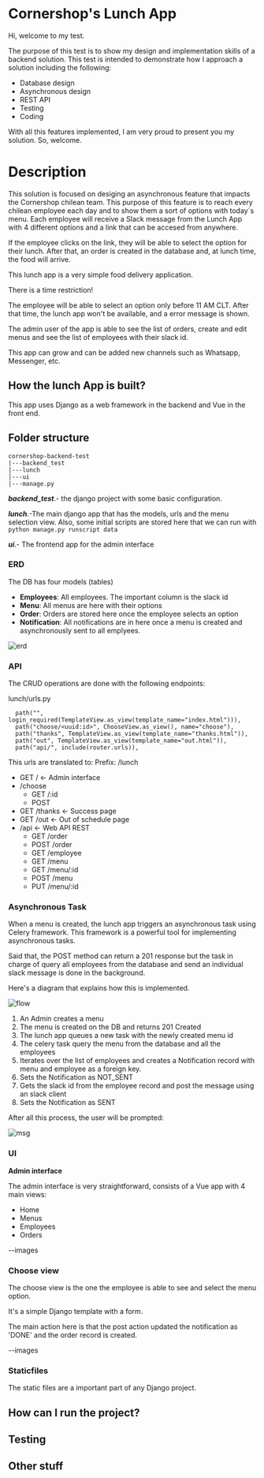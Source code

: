 # Cornershop's Lunch App

Hi, welcome to my test.

The purpose of this test is to show my design and implementation skills of a backend solution.
This test is intended to demonstrate how I approach a solution including the following:

- Database design
- Asynchronous design
- REST API 
- Testing
- Coding

With all this features implemented, I am very proud to present you my solution.
So, welcome.

# Description

This solution is focused on desiging an asynchronous feature that impacts the Cornershop chilean team.
This purpose of this feature is to reach every chilean employee each day and to show them a sort of options with today´s menu.
Each employee will receive a Slack message from the Lunch App with 4 different options and a link that can be accesed from anywhere.

If the employee clicks on the link, they will be able to select the option for their lunch.
After that, an order is created in the database and, at lunch time, the food will arrive.

This lunch app is a very simple food delivery application.

There is a time restriction! 

The employee will be able to select an option only before 11 AM CLT.
After that time, the lunch app won't be available, and a error message is shown.

The admin user of the app is able to see the list of orders, create and edit menus and see the list of employees with their slack id.

This app can grow and can be added new channels such as Whatsapp, Messenger, etc.

## How the lunch App is built?

This app uses Django as a web framework in the backend and Vue in the front end.
## Folder structure
```
cornershop-backend-test 
|---backend_test
|---lunch
│---ui
|---manage.py
```

___backend_test___.- the django project with some basic configuration.

___lunch___.-The main django app that has the models, urls and the menu selection view. Also, some initial scripts are stored here that we can run with ```python manage.py runscript data```

___ui___.- The frontend app for the admin interface
### ERD

The DB has four models (tables)

- **Employees**: All employees. The important column is the slack id
- **Menu**: All menus are here with their options
- **Order**: Orders are stored here once the employee selects an option
- **Notification**: All notifications are in here once a menu is created and asynchronously sent to all emplyees.

![erd](./docs/img/erd.png)

### API

The CRUD operations are done with the following endpoints:

lunch/urls.py

```
  path("", login_required(TemplateView.as_view(template_name="index.html"))),
  path("choose/<uuid:id>", ChooseView.as_view(), name="choose"),
  path("thanks", TemplateView.as_view(template_name="thanks.html")),
  path("out", TemplateView.as_view(template_name="out.html")),
  path("api/", include(router.urls)),
```

This urls are translated to:
Prefix: /lunch

- GET / <- Admin interface
- /choose
  - GET /:id
  - POST
- GET /thanks <- Success page
- GET /out <- Out of schedule page
- /api <- Web API REST
  - GET /order
  - POST /order
  - GET /employee
  - GET /menu
  - GET /menu/:id
  - POST /menu
  - PUT /menu/:id

### Asynchronous Task

When a menu is created, the lunch app triggers an asynchronous task using Celery framework. This framework is a powerful tool for implementing asynchronous tasks.

Said that, the POST method can return a 201 response but the task in charge of query all employees from the database and send an individual slack message is done in the background.

Here's a diagram that explains how this is implemented.

![flow](./docs/img/flow.png)

1. An Admin creates a menu
2. The menu is created on the DB and returns 201 Created
3. The lunch app queues a new task with the newly created menu id
4. The celery task query the menu from the database and all the employees
5. Iterates over the list of employees and creates a Notification record with menu and employee as a foreign key.
6. Sets the Notification as NOT_SENT
7. Gets the slack id from the employee record and post the message using an slack client
8. Sets the Notification as SENT

After all this process, the user will be prompted:

![msg](./docs/img/message.png)

### UI

**Admin interface**

The admin interface is very straightforward, consists of a Vue app with 4 main views:

- Home
- Menus
- Employees
- Orders


--images

### Choose view

The choose view is the one the employee is able to see and select the menu option.

It's a simple Django template with a form.

The main action here is that the post action updated the notification as 'DONE' and the order record is created.

--images


### Staticfiles

The static files are a important part of any Django project.


## How can I run the project?


## Testing

## Other stuff